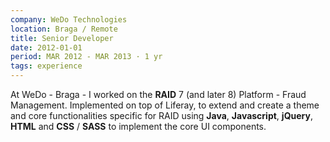 ```yaml
---
company: WeDo Technologies
location: Braga / Remote
title: Senior Developer
date: 2012-01-01
period: MAR 2012 - MAR 2013 · 1 yr
tags: experience
---
```

At WeDo - Braga - I worked on the **RAID** 7 (and later 8) Platform - Fraud Management. Implemented on top of Liferay, to extend and create a theme and core functionalities specific for RAID using **Java**, **Javascript**, **jQuery**, **HTML** and **CSS** / **SASS** to implement the core UI components.